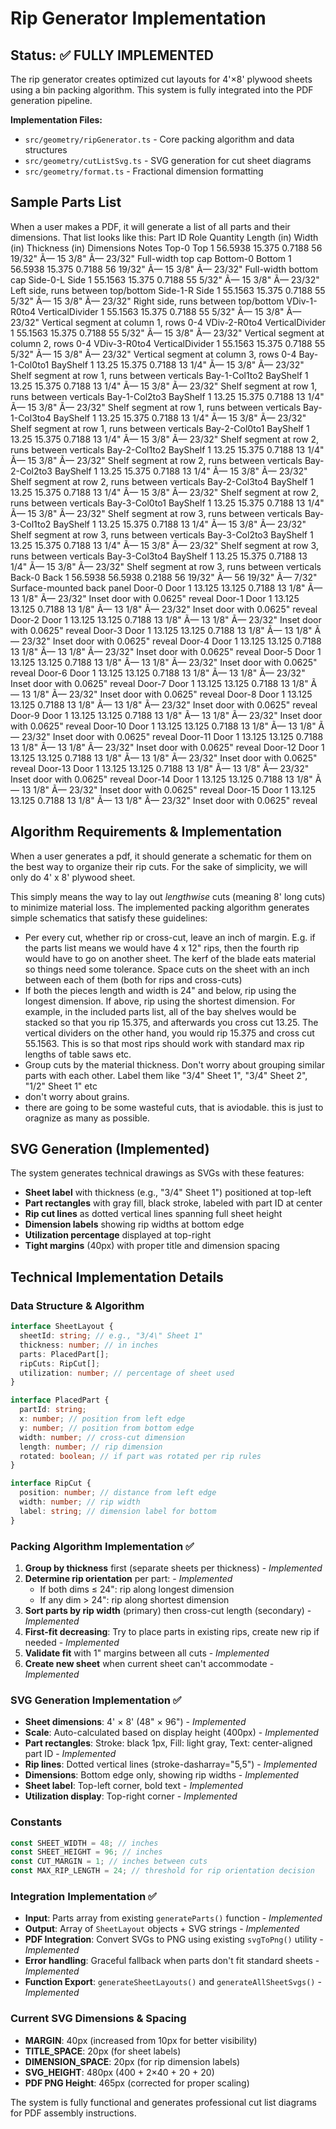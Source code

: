 # Rip Generator Implementation

## Status: ✅ FULLY IMPLEMENTED

The rip generator creates optimized cut layouts for 4'×8' plywood sheets using a bin packing algorithm. This system is fully integrated into the PDF generation pipeline.

**Implementation Files:**
- `src/geometry/ripGenerator.ts` - Core packing algorithm and data structures
- `src/geometry/cutListSvg.ts` - SVG generation for cut sheet diagrams  
- `src/geometry/format.ts` - Fractional dimension formatting

## Sample Parts List

When a user makes a PDF, it will generate a list of all parts and their dimensions. That list looks like this:
Part ID	Role	Quantity	Length (in)	Width (in)	Thickness (in)	Dimensions	Notes
Top-0	Top	1	56.5938	15.375	0.7188	56 19/32" Ã— 15 3/8" Ã— 23/32"	Full-width top cap
Bottom-0	Bottom	1	56.5938	15.375	0.7188	56 19/32" Ã— 15 3/8" Ã— 23/32"	Full-width bottom cap
Side-0-L	Side	1	55.1563	15.375	0.7188	55 5/32" Ã— 15 3/8" Ã— 23/32"	Left side, runs between top/bottom
Side-1-R	Side	1	55.1563	15.375	0.7188	55 5/32" Ã— 15 3/8" Ã— 23/32"	Right side, runs between top/bottom
VDiv-1-R0to4	VerticalDivider	1	55.1563	15.375	0.7188	55 5/32" Ã— 15 3/8" Ã— 23/32"	Vertical segment at column 1, rows 0-4
VDiv-2-R0to4	VerticalDivider	1	55.1563	15.375	0.7188	55 5/32" Ã— 15 3/8" Ã— 23/32"	Vertical segment at column 2, rows 0-4
VDiv-3-R0to4	VerticalDivider	1	55.1563	15.375	0.7188	55 5/32" Ã— 15 3/8" Ã— 23/32"	Vertical segment at column 3, rows 0-4
Bay-1-Col0to1	BayShelf	1	13.25	15.375	0.7188	13 1/4" Ã— 15 3/8" Ã— 23/32"	Shelf segment at row 1, runs between verticals
Bay-1-Col1to2	BayShelf	1	13.25	15.375	0.7188	13 1/4" Ã— 15 3/8" Ã— 23/32"	Shelf segment at row 1, runs between verticals
Bay-1-Col2to3	BayShelf	1	13.25	15.375	0.7188	13 1/4" Ã— 15 3/8" Ã— 23/32"	Shelf segment at row 1, runs between verticals
Bay-1-Col3to4	BayShelf	1	13.25	15.375	0.7188	13 1/4" Ã— 15 3/8" Ã— 23/32"	Shelf segment at row 1, runs between verticals
Bay-2-Col0to1	BayShelf	1	13.25	15.375	0.7188	13 1/4" Ã— 15 3/8" Ã— 23/32"	Shelf segment at row 2, runs between verticals
Bay-2-Col1to2	BayShelf	1	13.25	15.375	0.7188	13 1/4" Ã— 15 3/8" Ã— 23/32"	Shelf segment at row 2, runs between verticals
Bay-2-Col2to3	BayShelf	1	13.25	15.375	0.7188	13 1/4" Ã— 15 3/8" Ã— 23/32"	Shelf segment at row 2, runs between verticals
Bay-2-Col3to4	BayShelf	1	13.25	15.375	0.7188	13 1/4" Ã— 15 3/8" Ã— 23/32"	Shelf segment at row 2, runs between verticals
Bay-3-Col0to1	BayShelf	1	13.25	15.375	0.7188	13 1/4" Ã— 15 3/8" Ã— 23/32"	Shelf segment at row 3, runs between verticals
Bay-3-Col1to2	BayShelf	1	13.25	15.375	0.7188	13 1/4" Ã— 15 3/8" Ã— 23/32"	Shelf segment at row 3, runs between verticals
Bay-3-Col2to3	BayShelf	1	13.25	15.375	0.7188	13 1/4" Ã— 15 3/8" Ã— 23/32"	Shelf segment at row 3, runs between verticals
Bay-3-Col3to4	BayShelf	1	13.25	15.375	0.7188	13 1/4" Ã— 15 3/8" Ã— 23/32"	Shelf segment at row 3, runs between verticals
Back-0	Back	1	56.5938	56.5938	0.2188	56 19/32" Ã— 56 19/32" Ã— 7/32"	Surface-mounted back panel
Door-0	Door	1	13.125	13.125	0.7188	13 1/8" Ã— 13 1/8" Ã— 23/32"	Inset door with 0.0625" reveal
Door-1	Door	1	13.125	13.125	0.7188	13 1/8" Ã— 13 1/8" Ã— 23/32"	Inset door with 0.0625" reveal
Door-2	Door	1	13.125	13.125	0.7188	13 1/8" Ã— 13 1/8" Ã— 23/32"	Inset door with 0.0625" reveal
Door-3	Door	1	13.125	13.125	0.7188	13 1/8" Ã— 13 1/8" Ã— 23/32"	Inset door with 0.0625" reveal
Door-4	Door	1	13.125	13.125	0.7188	13 1/8" Ã— 13 1/8" Ã— 23/32"	Inset door with 0.0625" reveal
Door-5	Door	1	13.125	13.125	0.7188	13 1/8" Ã— 13 1/8" Ã— 23/32"	Inset door with 0.0625" reveal
Door-6	Door	1	13.125	13.125	0.7188	13 1/8" Ã— 13 1/8" Ã— 23/32"	Inset door with 0.0625" reveal
Door-7	Door	1	13.125	13.125	0.7188	13 1/8" Ã— 13 1/8" Ã— 23/32"	Inset door with 0.0625" reveal
Door-8	Door	1	13.125	13.125	0.7188	13 1/8" Ã— 13 1/8" Ã— 23/32"	Inset door with 0.0625" reveal
Door-9	Door	1	13.125	13.125	0.7188	13 1/8" Ã— 13 1/8" Ã— 23/32"	Inset door with 0.0625" reveal
Door-10	Door	1	13.125	13.125	0.7188	13 1/8" Ã— 13 1/8" Ã— 23/32"	Inset door with 0.0625" reveal
Door-11	Door	1	13.125	13.125	0.7188	13 1/8" Ã— 13 1/8" Ã— 23/32"	Inset door with 0.0625" reveal
Door-12	Door	1	13.125	13.125	0.7188	13 1/8" Ã— 13 1/8" Ã— 23/32"	Inset door with 0.0625" reveal
Door-13	Door	1	13.125	13.125	0.7188	13 1/8" Ã— 13 1/8" Ã— 23/32"	Inset door with 0.0625" reveal
Door-14	Door	1	13.125	13.125	0.7188	13 1/8" Ã— 13 1/8" Ã— 23/32"	Inset door with 0.0625" reveal
Door-15	Door	1	13.125	13.125	0.7188	13 1/8" Ã— 13 1/8" Ã— 23/32"	Inset door with 0.0625" reveal


## Algorithm Requirements & Implementation

When a user generates a pdf, it should generate a schematic for them on the best way to organize their rip cuts. For the sake of simplicity, we will only do 4' x 8' plywood sheet.

This simply means the way to lay out *lengthwise* cuts (meaning 8' long cuts) to minimize material loss. The implemented packing algorithm generates simple schematics that satisfy these guidelines:
- Per every cut, whether rip or cross-cut, leave an inch of margin. E.g. if the parts list means we would have 4 x 12" rips, then the fourth rip would have to go on another sheet. The kerf of the blade eats material so things need some tolerance. Space cuts on the sheet with an inch between each of them (both for rips and cross-cuts)
- If both the pieces length and width is 24" and below, rip using the longest dimension. If above, rip using the shortest dimension. For example, in the included parts list, all of the bay shelves would be stacked so that you rip 15.375, and afterwards you cross cut 13.25. The vertical dividers on the other hand, you would rip 15.375 and cross cut 55.1563. This is so that most rips should work with standard max rip lengths of table saws etc.
- Group cuts by the material thickness. Don't worry about grouping similar parts with each other. Label them like "3/4" Sheet 1", "3/4" Sheet 2", "1/2" Sheet 1" etc
- don't worry about grains.
- there are going to be some wasteful cuts, that is aviodable. this is just to oragnize as many as possible.

## SVG Generation (Implemented)

The system generates technical drawings as SVGs with these features:
- **Sheet label** with thickness (e.g., "3/4\" Sheet 1") positioned at top-left
- **Part rectangles** with gray fill, black stroke, labeled with part ID at center
- **Rip cut lines** as dotted vertical lines spanning full sheet height
- **Dimension labels** showing rip widths at bottom edge
- **Utilization percentage** displayed at top-right
- **Tight margins** (40px) with proper title and dimension spacing

## Technical Implementation Details

### Data Structure & Algorithm
```typescript
interface SheetLayout {
  sheetId: string; // e.g., "3/4\" Sheet 1"
  thickness: number; // in inches
  parts: PlacedPart[];
  ripCuts: RipCut[];
  utilization: number; // percentage of sheet used
}

interface PlacedPart {
  partId: string;
  x: number; // position from left edge
  y: number; // position from bottom edge  
  width: number; // cross-cut dimension
  length: number; // rip dimension
  rotated: boolean; // if part was rotated per rip rules
}

interface RipCut {
  position: number; // distance from left edge
  width: number; // rip width
  label: string; // dimension label for bottom
}
```

### Packing Algorithm Implementation ✅
1. **Group by thickness** first (separate sheets per thickness) - *Implemented*
2. **Determine rip orientation** per part: - *Implemented*
   - If both dims ≤ 24": rip along longest dimension
   - If any dim > 24": rip along shortest dimension
3. **Sort parts by rip width** (primary) then cross-cut length (secondary) - *Implemented*
4. **First-fit decreasing**: Try to place parts in existing rips, create new rip if needed - *Implemented*
5. **Validate fit** with 1" margins between all cuts - *Implemented*
6. **Create new sheet** when current sheet can't accommodate - *Implemented*

### SVG Generation Implementation ✅
- **Sheet dimensions**: 4' × 8' (48" × 96") - *Implemented*
- **Scale**: Auto-calculated based on display height (400px) - *Implemented*
- **Part rectangles**: Stroke: black 1px, Fill: light gray, Text: center-aligned part ID - *Implemented*
- **Rip lines**: Dotted vertical lines (stroke-dasharray="5,5") - *Implemented*
- **Dimensions**: Bottom edge only, showing rip widths - *Implemented*
- **Sheet label**: Top-left corner, bold text - *Implemented*
- **Utilization display**: Top-right corner - *Implemented*

### Constants
```typescript
const SHEET_WIDTH = 48; // inches
const SHEET_HEIGHT = 96; // inches  
const CUT_MARGIN = 1; // inches between cuts
const MAX_RIP_LENGTH = 24; // threshold for rip orientation decision
```

### Integration Implementation ✅
- **Input**: Parts array from existing `generateParts()` function - *Implemented*
- **Output**: Array of `SheetLayout` objects + SVG strings - *Implemented*
- **PDF Integration**: Convert SVGs to PNG using existing `svgToPng()` utility - *Implemented*
- **Error handling**: Graceful fallback when parts don't fit standard sheets - *Implemented*
- **Function Export**: `generateSheetLayouts()` and `generateAllSheetSvgs()` - *Implemented*

### Current SVG Dimensions & Spacing
- **MARGIN**: 40px (increased from 10px for better visibility)
- **TITLE_SPACE**: 20px (for sheet labels)
- **DIMENSION_SPACE**: 20px (for rip dimension labels)
- **SVG_HEIGHT**: 480px (400 + 2×40 + 20 + 20)
- **PDF PNG Height**: 465px (corrected for proper scaling)

The system is fully functional and generates professional cut list diagrams for PDF assembly instructions.
